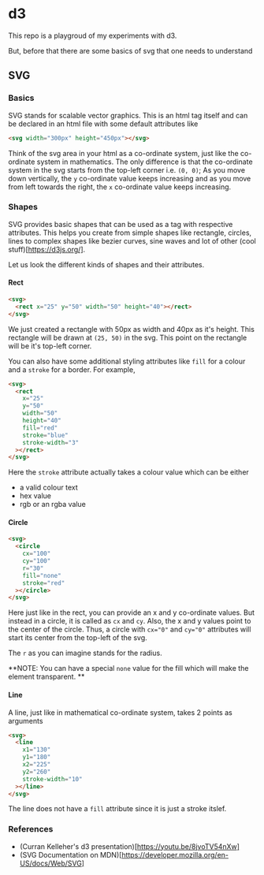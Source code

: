 # d3

This repo is a playgroud of my experiments with d3.

But, before that there are some basics of svg that one needs to understand

## SVG

### Basics

SVG stands for scalable vector graphics. This is an html tag itself and can be declared in an html file
with some default attributes like

```html
<svg width="300px" height="450px"></svg>
```

Think of the svg area in your html as a co-ordinate system, just like the co-ordinate system in mathematics.
The only difference is that the co-ordinate system in the svg starts from the top-left corner i.e. `(0, 0)`;
As you move down vertically, the `y` co-ordinate value keeps increasing and as you move from left towards the right,
the `x` co-ordinate value keeps increasing.

### Shapes

SVG provides basic shapes that can be used as a tag with respective attributes. This helps you create
from simple shapes like rectangle, circles, lines to complex shapes like bezier curves, sine waves and
lot of other (cool stuff)[https://d3js.org/].

Let us look the different kinds of shapes and their attributes.

#### Rect

```html
<svg>
  <rect x="25" y="50" width="50" height="40"></rect>
</svg>
```

We just created a rectangle with 50px as width and 40px as it's height. This rectangle will be drawn at `(25, 50)`
in the svg. This point on the rectangle will be it's top-left corner.

You can also have some additional styling attributes like `fill` for a colour and a `stroke` for a border.
For example,

```html
<svg>
  <rect
    x="25"
    y="50"
    width="50"
    height="40"
    fill="red"
    stroke="blue"
    stroke-width="3"
  ></rect>
</svg>
```

Here the `stroke` attribute actually takes a colour value which can be either

- a valid colour text
- hex value
- rgb or an rgba value

#### Circle

```html
<svg>
  <circle
    cx="100"
    cy="100"
    r="30"
    fill="none"
    stroke="red"
  ></circle>
</svg>
```

Here just like in the rect, you can provide an x and y co-ordinate values. But instead in a circle, it is
called as `cx` and `cy`. Also, the x and y values point to the center of the circle. Thus, a circle with
`cx="0"` and `cy="0"` attributes will start its center from the top-left of the svg.

The `r` as you can imagine stands for the radius.

**NOTE: You can have a special `none` value for the fill which will make the element transparent. **

#### Line

A line, just like in mathematical co-ordinate system, takes 2 points as arguments

```html
<svg>
  <line
    x1="130"
    y1="180"
    x2="225"
    y2="260"
    stroke-width="10"
  ></line>
</svg>
```

The line does not have a `fill` attribute since it is just a stroke itslef.

### References

- (Curran Kelleher's d3 presentation)[https://youtu.be/8jvoTV54nXw]
- (SVG Documentation on MDN)[https://developer.mozilla.org/en-US/docs/Web/SVG]